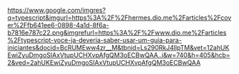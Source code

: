 https://www.google.com/imgres?q=typescript&imgurl=https%3A%2F%2Fhermes.dio.me%2Farticles%2Fcover%2Ffb641ee6-0898-4a1d-8f6a-b7816e787c22.png&imgrefurl=https%3A%2F%2Fwww.dio.me%2Farticles%2Ftypescript-voce-ja-deveria-saber-usar-um-guia-para-iniciantes&docid=BcRUMEww4zr__M&tbnid=Ls290RkJ4llpTM&vet=12ahUKEwiZyuDmgoSIAxVtupUCHXvpAfgQM3oECBwQAA..i&w=740&h=405&hcb=2&ved=2ahUKEwiZyuDmgoSIAxVtupUCHXvpAfgQM3oECBwQAA
